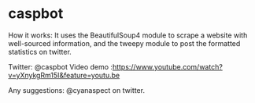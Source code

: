 # caspbot

How it works:
It uses the BeautifulSoup4 module to scrape a website with well-sourced information, and the tweepy module to post the formatted statistics on twitter.

Twitter: @caspbot 
Video demo :https://www.youtube.com/watch?v=yXnykgRm15I&feature=youtu.be



Any suggestions: @cyanaspect on twitter.
